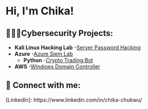 <h1>Hi, I'm Chika! </h1>

<h2>👨🏾‍💻Cybersecurity Projects: </h2>

- <b>Kali Linux Hacking Lab</b>
  -[Server Password Hacking](https://github.com/chikachukwu11/Kali-Linux-Hacking-Lab)
- <b>Azure</b>
  -[Azure Siem Lab](https://github.com/chikachukwu11/Azure-Siem-Lab)
  - <b>Python</b>
  -[Crypto Trading Bot](https://github.com/chikachukwu11/Crypto-Trading-Bot)
- <b>AWS</b>
  -[Windows Domain Controller](https://github.com/chikachukwu11/AWS-Lab)

<h2> 📲 Connect with me:</h2>
[LinkedIn]: https://www.linkedin.com/in/chika-chukwu/

  
